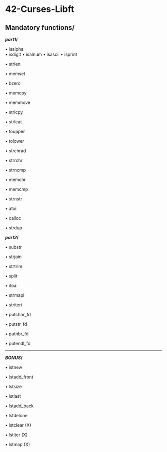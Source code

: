 # 42-Curses-Libft

<h2>Mandatory functions/</h2>

**_part1_/**

• isalpha       
• isdigit
• isalnum
• isascii
• isprint

• strlen

• memset

• bzero

• memcpy

• memmove

• strlcpy

• strlcat

• toupper

• tolower

• strchrad

• strrchr

• strncmp

• memchr

• memcmp

• strnstr

• atoi

• calloc

• strdup


**_part2_/**

• substr

• strjoin

• strtrim

• split

• itoa

• strmapi

• striteri

• putchar_fd

• putstr_fd

• putnbr_fd

• putendl_fd


-------------------------------------------

**_BONUS_/**

• lstnew

• lstadd_front

• lstsize 

• lstlast

• lstadd_back

• lstdelone

• lstclear (X)

• lstiter (X)

• lstmap (X)

